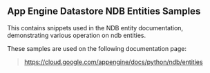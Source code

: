 ## App Engine Datastore NDB Entities Samples

This contains snippets used in the NDB entity documentation, demonstrating
various operation on ndb entities.

<!-- auto-doc-link -->
These samples are used on the following documentation page:

> https://cloud.google.com/appengine/docs/python/ndb/entities

<!-- end-auto-doc-link -->
